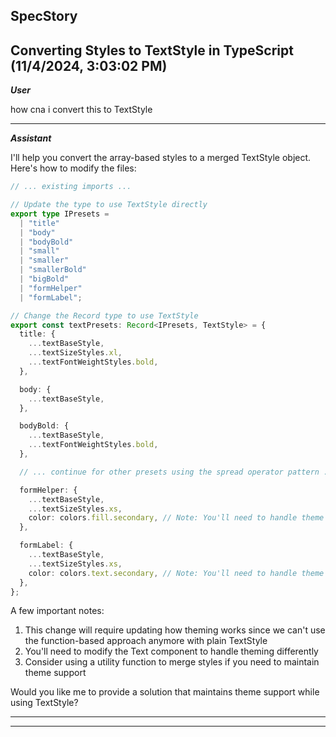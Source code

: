## SpecStory

## Converting Styles to TextStyle in TypeScript (11/4/2024, 3:03:02 PM)

_**User**_

how cna i convert this to TextStyle

---

_**Assistant**_

I'll help you convert the array-based styles to a merged TextStyle object. Here's how to modify the files:

```typescript:design-system/Text/Text.presets.ts
// ... existing imports ...

// Update the type to use TextStyle directly
export type IPresets =
  | "title"
  | "body"
  | "bodyBold"
  | "small"
  | "smaller"
  | "smallerBold"
  | "bigBold"
  | "formHelper"
  | "formLabel";

// Change the Record type to use TextStyle
export const textPresets: Record<IPresets, TextStyle> = {
  title: {
    ...textBaseStyle,
    ...textSizeStyles.xl,
    ...textFontWeightStyles.bold,
  },

  body: {
    ...textBaseStyle,
  },

  bodyBold: {
    ...textBaseStyle,
    ...textFontWeightStyles.bold,
  },

  // ... continue for other presets using the spread operator pattern ...

  formHelper: {
    ...textBaseStyle,
    ...textSizeStyles.xs,
    color: colors.fill.secondary, // Note: You'll need to handle theme differently
  },

  formLabel: {
    ...textBaseStyle,
    ...textSizeStyles.xs,
    color: colors.text.secondary, // Note: You'll need to handle theme differently
  },
};
```

A few important notes:
1. This change will require updating how theming works since we can't use the function-based approach anymore with plain TextStyle
2. You'll need to modify the Text component to handle theming differently
3. Consider using a utility function to merge styles if you need to maintain theme support

Would you like me to provide a solution that maintains theme support while using TextStyle?

---



---

